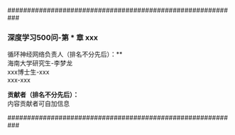 ###########################################################

### 深度学习500问-第 * 章 xxx

循环神经网络负责人（排名不分先后）：**  
海南大学研究生-李梦龙  
xxx博士生-xxx  
xxx-xxx  


**贡献者（排名不分先后）：**  
内容贡献者可自加信息

###########################################################
